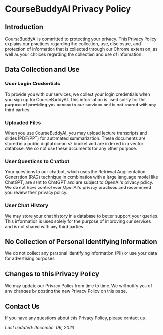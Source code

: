 # CourseBuddyAI Privacy Policy

## Introduction

CourseBuddyAI is committed to protecting your privacy. This Privacy Policy explains our practices regarding the collection, use, disclosure, and protection of information that is collected through our Chrome extension, as well as your choices regarding the collection and use of information.

## Data Collection and Use

### User Login Credentials

To provide you with our services, we collect your login credentials when you sign up for CourseBuddyAI. This information is used solely for the purpose of providing you access to our services and is not shared with any third parties.

### Uploaded Files

When you use CourseBuddyAI, you may upload lecture transcripts and slides (PDF/PPT) for automated summarization. These documents are stored in a public digital ocean s3 bucket and are indexed in a vector database. We do not use these documents for any other purpose.

### User Questions to Chatbot

Your questions to our chatbot, which uses the Retrieval Augmentation Generation (RAG) technique in combination with a large language model like ChatGPT, are sent to ChatGPT and are subject to OpenAI's privacy policy. We do not have control over OpenAI's privacy practices and recommend you review their privacy policy.

### User Chat History

We may store your chat history in a database to better support your queries. This information is used solely for the purpose of improving our services and is not shared with any third parties.

## No Collection of Personal Identifying Information

We do not collect any personal identifying information (PII) or use your data for advertising purposes.

## Changes to this Privacy Policy

We may update our Privacy Policy from time to time. We will notify you of any changes by posting the new Privacy Policy on this page.

## Contact Us

If you have any questions about this Privacy Policy, please contact us.

_Last updated: December 06, 2023_
